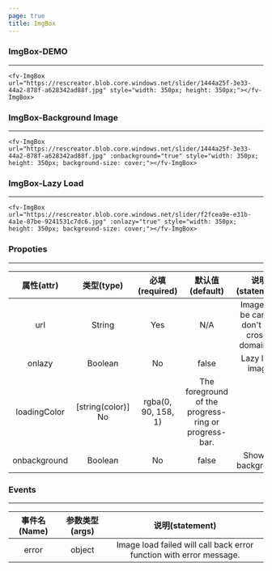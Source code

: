 ```yaml
---
page: true
title: ImgBox
---
```


### ImgBox-DEMO
---

<ClientOnly>
<fv-ImgBox url="https://rescreator.blob.core.windows.net/slider/1444a25f-3e33-44a2-878f-a628342ad88f.jpg" style="width: 350px; height: 350px;"></fv-ImgBox>
</ClientOnly>

```vue
<fv-ImgBox url="https://rescreator.blob.core.windows.net/slider/1444a25f-3e33-44a2-878f-a628342ad88f.jpg" style="width: 350px; height: 350px;"></fv-ImgBox>
```

### ImgBox-Background Image
---

<ClientOnly>
<fv-ImgBox url="https://rescreator.blob.core.windows.net/slider/1444a25f-3e33-44a2-878f-a628342ad88f.jpg" :onbackground="true" style="width: 350px; height: 350px; background-size: cover;"></fv-ImgBox>
</ClientOnly>

```vue
<fv-ImgBox url="https://rescreator.blob.core.windows.net/slider/1444a25f-3e33-44a2-878f-a628342ad88f.jpg" :onbackground="true" style="width: 350px; height: 350px; background-size: cover;"></fv-ImgBox>
```

### ImgBox-Lazy Load
---

<ClientOnly>
<fv-ImgBox url="https://rescreator.blob.core.windows.net/slider/f2fcea9e-e31b-4a1e-87be-9241531c7dc6.jpg" :onlazy="true" style="width: 350px; height: 350px; background-size: cover;"></fv-ImgBox>
</ClientOnly>

```vue
<fv-ImgBox url="https://rescreator.blob.core.windows.net/slider/f2fcea9e-e31b-4a1e-87be-9241531c7dc6.jpg" :onlazy="true" style="width: 350px; height: 350px; background-size: cover;"></fv-ImgBox>
```


### Propoties
---
|  属性(attr)  |     类型(type)     |   必填(required)    |                   默认值(default)                    |                 说明(statement)                  |
|:------------:|:------------------:|:-------------------:|:----------------------------------------------------:|:------------------------------------------------:|
|     url      |       String       |         Yes         |                         N/A                          | Image url, be careful don't use cross-domain url |
|    onlazy    |      Boolean       |         No          |                        false                         |                 Lazy load image                  |
| loadingColor | [string(color)] No | rgba(0, 90, 158, 1) | The foreground of the progress-ring or progress-bar. |                                                  |
| onbackground |      Boolean       |         No          |                        false                         |                Show as background                |

### Events
---
| 事件名(Name) | 参数类型(args) |                           说明(statement)                           |
|:------------:|:--------------:|:-------------------------------------------------------------------:|
|    error     |     object     | Image load failed will call back error function with error message. |
